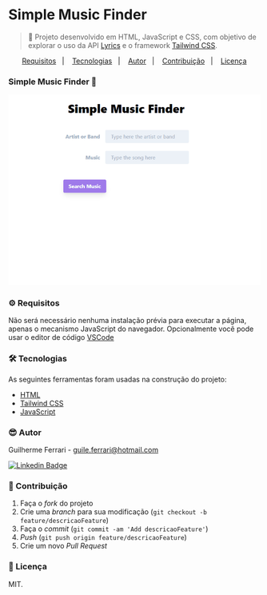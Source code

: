 # Simple Music Finder

> 🚀 Projeto desenvolvido em HTML, JavaScript e CSS, com objetivo de explorar o uso da API [Lyrics](https://lyricsovh.docs.apiary.io/) e o framework [Tailwind CSS](https://tailwindcss.com/).

<p align="center">
  <a href="#-requisitos">Requisitos</a>&nbsp;&nbsp;&nbsp;|&nbsp;&nbsp;&nbsp;
  <a href="#-tecnologias">Tecnologias</a>&nbsp;&nbsp;&nbsp;|&nbsp;&nbsp;&nbsp;
  <a href="#-autor">Autor</a>&nbsp;&nbsp;&nbsp;|&nbsp;&nbsp;&nbsp;
  <a href="#-contribuição">Contribuição</a>&nbsp;&nbsp;&nbsp;|&nbsp;&nbsp;&nbsp;
  <a href="#-licença">Licença</a>
</p>

### Simple Music Finder 🚀

![](./assets/image/Banner.gif)

### ⚙️ Requisitos

Não será necessário nenhuma instalação prévia para executar a página, apenas o mecanismo JavaScript do navegador. Opcionalmente você pode usar o editor de código [VSCode](https://code.visualstudio.com/)

### 🛠 Tecnologias

As seguintes ferramentas foram usadas na construção do projeto:

- [HTML](https://developer.mozilla.org/pt-BR/docs/Web/HTML)
- [Tailwind CSS](https://tailwindcss.com/)
- [JavaScript](https://developer.mozilla.org/pt-BR/docs/Web/JavaScript)

### 😎 Autor

Guilherme Ferrari - guile.ferrari@hotmail.com

[![Linkedin Badge](https://img.shields.io/badge/-Guilherme-blue?style=flat-square&logo=Linkedin&logoColor=white&link=https://www.linkedin.com/in/guilherme-antonio-ferrari/)](https://www.linkedin.com/in/guilherme-antonio-ferrari/)

### 🎯 Contribuição

1. Faça o _fork_ do projeto
2. Crie uma _branch_ para sua modificação (`git checkout -b feature/descricaoFeature`)
3. Faça o _commit_ (`git commit -am 'Add descricaoFeature'`)
4. _Push_ (`git push origin feature/descricaoFeature`)
5. Crie um novo _Pull Request_

### 📝 Licença

MIT.